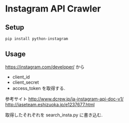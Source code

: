 # Instagram API Crawler

## Setup
```
pip install python-instagram
```

## Usage
https://instagram.com/developer/ から
* client_id
* client_secret
* access_token
を取得する.

参考サイト
http://www.dcrew.jp/ja-instagram-api-doc-v1/
http://iaseteam.eshizuoka.jp/e1237677.html

取得したそれぞれを
search_insta.py
に書き込む.
